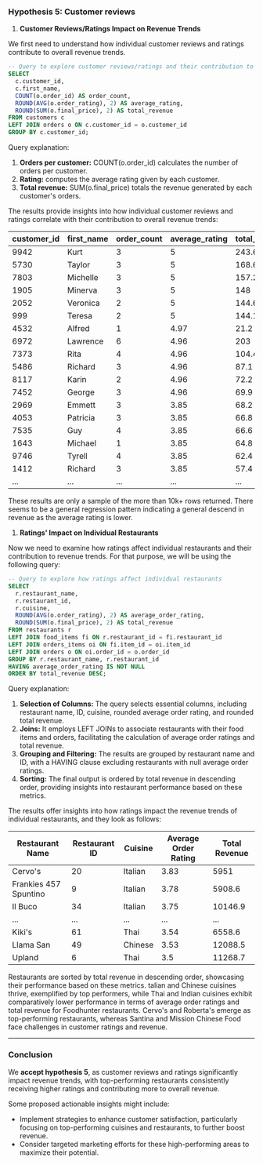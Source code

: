 ### Hypothesis 5: Customer reviews
1. **Customer Reviews/Ratings Impact on Revenue Trends**

We first need to understand how individual customer reviews and ratings contribute to overall revenue trends.


```sql
-- Query to explore customer reviews/ratings and their contribution to revenue trends
SELECT
  c.customer_id,
  c.first_name,
  COUNT(o.order_id) AS order_count,
  ROUND(AVG(o.order_rating), 2) AS average_rating,
  ROUND(SUM(o.final_price), 2) AS total_revenue
FROM customers c
LEFT JOIN orders o ON c.customer_id = o.customer_id
GROUP BY c.customer_id;
```
Query explanation: 

1. **Orders per customer:** COUNT(o.order_id) calculates the number of orders per customer.
2. **Rating:** computes the average rating given by each customer.
3. **Total revenue:** SUM(o.final_price) totals the revenue generated by each customer's orders.

The results provide insights into how individual customer reviews and ratings correlate with their contribution to overall revenue trends:

| customer_id | first_name | order_count | average_rating | total_revenue |
|-------------|------------|-------------|-----------------|---------------|
| 9942        | Kurt       | 3           | 5               | 243.6         |
| 5730        | Taylor     | 3           | 5               | 168.6         |
| 7803        | Michelle   | 3           | 5               | 157.2         |
| 1905        | Minerva    | 3           | 5               | 148           |
| 2052        | Veronica   | 2           | 5               | 144.6         |
| 999         | Teresa     | 2           | 5               | 144.1         |
| 4532        | Alfred     | 1           | 4.97            | 21.2          |
| 6972        | Lawrence   | 6           | 4.96            | 203           |
| 7373        | Rita       | 4           | 4.96            | 104.4         |
| 5486        | Richard    | 3           | 4.96            | 87.1          |
| 8117        | Karin      | 2           | 4.96            | 72.2          |
| 7452        | George     | 3           | 4.96            | 69.9          |
| 2969        | Emmett     | 3           | 3.85            | 68.2          |
| 4053        | Patricia   | 3           | 3.85            | 66.8          |
| 7535        | Guy        | 4           | 3.85            | 66.6          |
| 1643        | Michael    | 1           | 3.85            | 64.8          |
| 9746        | Tyrell     | 4           | 3.85            | 62.4          |
| 1412        | Richard    | 3           | 3.85            | 57.4          |
| ...         | ...        | ...         | ...             | ...           |


These results are only a sample of the more than 10k+ rows returned. There seems to be a general regression pattern indicating a general descend in revenue as the average rating is lower. 


1. **Ratings' Impact on Individual Restaurants**

Now we need to examine how ratings affect individual restaurants and their contribution to revenue trends. For that purpose, we will be using the following query:

```sql
-- Query to explore how ratings affect individual restaurants
SELECT
  r.restaurant_name,
  r.restaurant_id,
  r.cuisine,
  ROUND(AVG(o.order_rating), 2) AS average_order_rating,
  ROUND(SUM(o.final_price), 2) AS total_revenue
FROM restaurants r
LEFT JOIN food_items fi ON r.restaurant_id = fi.restaurant_id
LEFT JOIN orders_items oi ON fi.item_id = oi.item_id
LEFT JOIN orders o ON oi.order_id = o.order_id
GROUP BY r.restaurant_name, r.restaurant_id
HAVING average_order_rating IS NOT NULL
ORDER BY total_revenue DESC;

```

Query explanation:

1. **Selection of Columns:** The query selects essential columns, including restaurant name, ID, cuisine, rounded average order rating, and rounded total revenue.
2. **Joins:** It employs LEFT JOINs to associate restaurants with their food items and orders, facilitating the calculation of average order ratings and total revenue.
3. **Grouping and Filtering:** The results are grouped by restaurant name and ID, with a HAVING clause excluding restaurants with null average order ratings.
4. **Sorting:** The final output is ordered by total revenue in descending order, providing insights into restaurant performance based on these metrics.

The results offer insights into how ratings impact the revenue trends of individual restaurants, and they look as follows:

| Restaurant Name             | Restaurant ID | Cuisine | Average Order Rating | Total Revenue |
|-----------------------------|---------------|---------|-----------------------|---------------|
| Cervo's                     | 20            | Italian | 3.83                  | 5951          |
| Frankies 457 Spuntino       | 9             | Italian | 3.78                  | 5908.6        |
| Il Buco                     | 34            | Italian | 3.75                  | 10146.9       |
| ...                         | ...           | ...     | ...                   | ...           |
| Kiki's                      | 61            | Thai    | 3.54                  | 6558.6        |
| Llama San                   | 49            | Chinese | 3.53                  | 12088.5       |
| Upland                       | 6            | Thai    | 3.5                   | 11268.7       |

Restaurants are sorted by total revenue in descending order, showcasing their performance based on these metrics. talian and Chinese cuisines thrive, exemplified by top performers, while Thai and Indian cuisines exhibit comparatively lower performance in terms of average order ratings and total revenue for Foodhunter restaurants.  Cervo's and Roberta's emerge as top-performing restaurants, whereas Santina and Mission Chinese Food face challenges in customer ratings and revenue.


---



### Conclusion

We **accept hypothesis 5**, as customer reviews and ratings significantly impact revenue trends, with top-performing restaurants consistently receiving higher ratings and contributing more to overall revenue.

Some proposed actionable insights might include:
- Implement strategies to enhance customer satisfaction, particularly focusing on top-performing cuisines and restaurants, to further boost revenue. 
- Consider targeted marketing efforts for these high-performing areas to maximize their potential.
